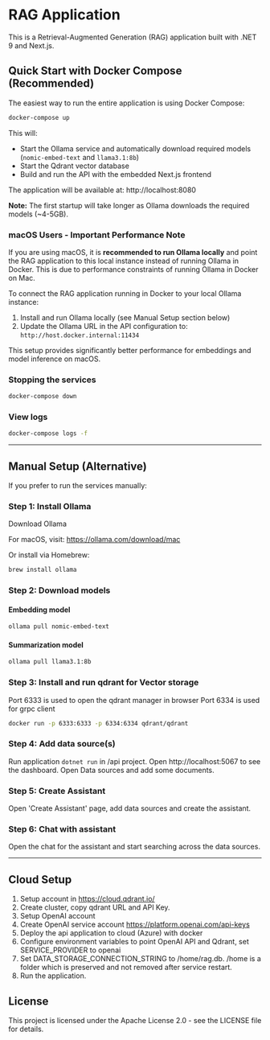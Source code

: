 # RAG Application

This is a Retrieval-Augmented Generation (RAG) application built with .NET 9 and Next.js.

## Quick Start with Docker Compose (Recommended)

The easiest way to run the entire application is using Docker Compose:

```bash
docker-compose up
```

This will:
- Start the Ollama service and automatically download required models (`nomic-embed-text` and `llama3.1:8b`)
- Start the Qdrant vector database
- Build and run the API with the embedded Next.js frontend

The application will be available at: http://localhost:8080

**Note:** The first startup will take longer as Ollama downloads the required models (~4-5GB).

### macOS Users - Important Performance Note

If you are using macOS, it is **recommended to run Ollama locally** and point the RAG application to this local instance instead of running Ollama in Docker. This is due to performance constraints of running Ollama in Docker on Mac.

To connect the RAG application running in Docker to your local Ollama instance:

1. Install and run Ollama locally (see Manual Setup section below)
2. Update the Ollama URL in the API configuration to: `http://host.docker.internal:11434`

This setup provides significantly better performance for embeddings and model inference on macOS.

### Stopping the services
```bash
docker-compose down
```

### View logs
```bash
docker-compose logs -f
```

---

## Manual Setup (Alternative)

If you prefer to run the services manually:

### Step 1: Install Ollama
Download Ollama

For macOS, visit: https://ollama.com/download/mac

Or install via Homebrew:
```bash
brew install ollama
```

### Step 2: Download models

#### Embedding model
```bash
ollama pull nomic-embed-text
```

#### Summarization model
```bash
ollama pull llama3.1:8b
```

### Step 3: Install and run qdrant for Vector storage
Port 6333 is used to open the qdrant manager in browser
Port 6334 is used for grpc client

```bash
docker run -p 6333:6333 -p 6334:6334 qdrant/qdrant
```

### Step 4: Add data source(s)
Run application ```dotnet run``` in /api project. Open http://localhost:5067 to see the dashboard. Open Data sources and add some documents. 

### Step 5: Create Assistant
Open 'Create Assistant' page, add data sources and create the assistant.

### Step 6: Chat with assistant
Open the chat for the assistant and start searching across the data sources.

---

## Cloud Setup
1. Setup account in https://cloud.qdrant.io/
2. Create cluster, copy qdrant URL and API Key.
3. Setup OpenAI account
4. Create OpenAI service account https://platform.openai.com/api-keys
5. Deploy the api application to cloud (Azure) with docker
6. Configure environment variables to point OpenAI API and Qdrant, set SERVICE_PROVIDER to openai
7. Set DATA_STORAGE_CONNECTION_STRING to /home/rag.db. /home is a folder which is preserved and not removed after service restart.
7. Run the application.


## License

This project is licensed under the Apache License 2.0 - see the LICENSE file for details.

